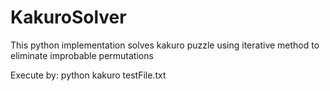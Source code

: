 # KakuroSolver
This python implementation solves kakuro puzzle using iterative method to eliminate improbable permutations

Execute by:
  python kakuro testFile.txt
